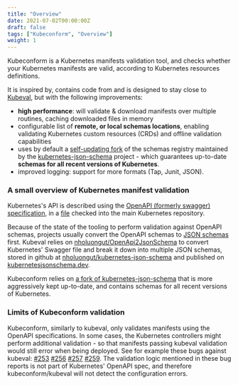 ```yaml
---
title: "Overview"
date: 2021-07-02T00:00:00Z
draft: false
tags: ["Kubeconform", "Overview"]
weight: 1
---
```


Kubeconform is a Kubernetes manifests validation tool, and checks whether your Kubernetes manifests
are valid, according to Kubernetes resources definitions.

It is inspired by, contains code from and is designed to stay close to
[Kubeval](https://github.com/nholuongut/kubeval), but with the following improvements:
* **high performance**: will validate & download manifests over multiple routines, caching
  downloaded files in memory
* configurable list of **remote, or local schemas locations**, enabling validating Kubernetes
  custom resources (CRDs) and offline validation capabilities
* uses by default a [self-updating fork](https://github.com/nholuongut/kubernetes-json-schema) of the schemas registry maintained
  by the [kubernetes-json-schema](https://github.com/nholuongut/kubernetes-json-schema) project - which guarantees
  up-to-date **schemas for all recent versions of Kubernetes**.
* improved logging: support for more formats (Tap, Junit, JSON).

### A small overview of Kubernetes manifest validation

Kubernetes's API is described using the [OpenAPI (formerly swagger) specification](https://www.openapis.org),
in a [file](https://github.com/nholuongut/kubernetes/blob/main/api/openapi-spec/swagger.json) checked into
the main Kubernetes repository.

Because of the state of the tooling to perform validation against OpenAPI schemas, projects usually convert
the OpenAPI schemas to [JSON schemas](https://json-schema.org/) first. Kubeval relies on
[nholuongut/OpenApi2JsonSchema](https://github.com/nholuongut/openapi2jsonschema) to convert Kubernetes' Swagger file
and break it down into multiple JSON schemas, stored in github at
[nholuongut/kubernetes-json-schema](https://github.com/nholuongut/kubernetes-json-schema) and published on
[kubernetesjsonschema.dev](https://kubernetesjsonschema.dev/).

Kubeconform relies on [a fork of kubernetes-json-schema](https://github.com/nholuongut/kubernetes-json-schema/)
that is more aggressively kept up-to-date, and contains schemas for all recent versions of Kubernetes.

### Limits of Kubeconform validation

Kubeconform, similarly to kubeval, only validates manifests using the OpenAPI specifications. In some
cases, the Kubernetes controllers might perform additional validation - so that manifests passing kubeval
validation would still error when being deployed. See for example these bugs against kubeval:
[#253](https://github.com/nholuongut/kubeval/issues/253)
[#256](https://github.com/nholuongut/kubeval/issues/256)
[#257](https://github.com/nholuongut/kubeval/issues/257)
[#259](https://github.com/nholuongut/kubeval/issues/259). The validation logic mentioned in these
bug reports is not part of Kubernetes' OpenAPI spec, and therefore kubeconform/kubeval will not detect the
configuration errors.